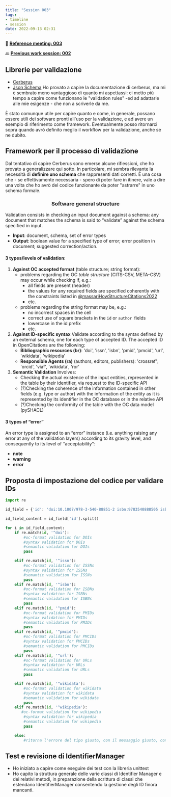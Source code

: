 ```yaml
---
title: "Session 003"
tags:
- timeline
- session
date: 2022-09-13 02:31
---
```

<span 
		class='ob-timelines'
		data-date="2022-09-13-00">
</span>

👥 [**Reference meeting: 003**](notes/meetings/meeting003.md)

🔙 [**Previous work session: 002**](notes/sessions/session%20002.md)

## Librerie per validazione
* [Cerberus](https://docs.python-cerberus.org/en/stable/)
* [Json Schema](https://json-schema.org/)
Ho provato a capire la documentazione di cerberus, ma mi è sembrato meno vantaggioso di quanto mi aspettassi: ci metto più tempo a capire come funzionano le "validation rules" -ed ad adattarle alle mie esigenze - che non a scriverle da me.

È stato comunque utile per capire quanto e come, in generale, possano essere utili dei software pronti all'uso per la validazione, e ad avere un esempio di riferimento come framework. Eventualmente posso ritornarci sopra quando avrò definito meglio il workflow per la validazione, anche se ne dubito. 


## Framework per il processo di validazione
Dal tentativo di capire Cerberus sono emerse alcune riflessioni, che ho provato a generalizzare qui sotto. In particolare, mi sembra rilevante la necessità di **definire uno schema** che rappresenti dati corretti. È una cosa che - se effettivamente necessaria - spero di poter fare in itinere, vale a dire una volta che ho avrò del codice funzionante da poter "astrarre" in uno schema formale. 


<h3 style="text-align:center;">Software general structure</h3>

Validation consists in checking an input document against a schema: any document that matches the schema is said to “validate” against the schema specified in input.

* **Input**: document, schema, set of error types
* **Output**: boolean value for a specified type of error; error position in document; suggested correction/action.


#### 3 types/levels of validation:

1. **Against OC accepted format** (table structure; string format):
    * problems regarding the OC _table structure_ (CITS-CSV, META-CSV) may occur while checking if, e.g.:
        * all fields are present (header)
        * the values for any required fields are specified coherently with the constraints listed in [@massariHowStructureCitations2022](notes/readings/@massariHowStructureCitations2022.md)
        * etc.
    * problems regarding the string format may be, e.g.:
        * no incorrect spaces in the cell
        * correct use of square brackets in the `id` or `author `fields
        * lowercase in the id prefix
        * etc.
2. **Against ID-specific syntax**
	Validate according to the syntax defined by an external schema, one for each type of accepted ID. The accepted ID in OpenCitations are the following:
	* **Bibliographic resources (br)**: 'doi', 'issn', 'isbn', 'pmid', 'pmcid', 'url', 'wikidata', 'wikipedia'
	* **Responsible Agents (ra)** (authors, editors, publishers): 'crossref', 'orcid', 'viaf', 'wikidata', 'ror'
3. **Semantic Validation**
	Involves:
	* Checking the actual existence of the input entities, represented in the table by their identifier, via request to the ID-specific API
	* (?)Checking the coherence of the information contained in other fields (e.g. type or author) with the information of the entity as it is represented by its identifier in the OC database or in the relative API
	* (?)Checking the conformity of the table with the OC data model (pySHACL)


#### 3 types of “error”

An error type is assigned to an “error” instance (i.e. anything raising any error at any of the validation layers) according to its gravity level, and consequently to its level of “acceptability”:
* **note**
* **warning**
* **error**





## Proposta di impostazione del codice per validare IDs
```python {title="ID_validation_structure1.py"}
import re

id_field = {'id': 'doi:10.1007/978-3-540-88851-2 isbn:9783540888505 isbn:9783540888512'}

id_field_content = id_field['id'].split()

for i in id_field_content:
    if re.match(id, '^doi'):
        #oc-format validation for DOIs
        #syntax validation for DOIs
        #semantic validation for DOIs
        pass

    elif re.match(id, '^issn'):
        #oc-format validation for ISSNs
        #syntax validation for ISSNs
        #semantic validation for ISSNs
        pass
    elif re.match(id, '^isbn'):
        #oc-format validation for ISBNs
        #syntax validation for ISBNs
        #semantic validation for ISBNs
        pass
    elif re.match(id, '^pmid'):
        #oc-format validation for PMIDs
        #syntax validation for PMIDs
        #semantic validation for PMIDs
        pass
    elif re.match(id, '^pmcid'):
        #oc-format validation for PMCIDs
        #syntax validation for PMCIDs
        #semantic validation for PMCIDs
        pass
    elif re.match(id, '^url'):
        #oc-format validation for URLs
        #syntax validation for URLs
        #semantic validation for URLs
        pass

    elif re.match(id, '^wikidata'):
        #oc-format validation for wikidata
        #syntax validation for wikidata
        #semantic validation for wikidata
        pass
    elif re.match(id, '^wikipedia'):
       #oc-format validation for wikipedia
        #syntax validation for wikipedia
        #semantic validation for wikipedia
        pass

    else:
        #ritorna l'errore del tipo giusto, con il messaggio giusto, con la posizione giusta
```

## Test e revisione di IdentifierManager
* Ho iniziato a capire come eseguire dei test con la libreria unittest
* Ho capito la struttura generale delle varie classi di Identifier Manager e dei relativi metodi, in preparazione della scrittura di classi che estendano IdentifierManager consentendo la gestione degli ID finora mancanti.